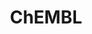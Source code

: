 ---
layout: default
bigquery: https://console.cloud.google.com/bigquery?p=patents-public-data&d=ebi_chembl&page=dataset
citation: '"The ChEMBL database in 2017." Anna Gaulton, Anne Hersey, Michał Nowotka,
  A Patrícia Bento, Jon Chambers, David Mendez, Prudence Mutowo, Francis Atkinson,
  Louisa J Bellis, Elena Cibrián-Uhalte, Mark Davies, Nathan Dedman, Anneli Karlsson,
  María Paula Magariños, John P Overington, George Papadatos, Ines Smit, Andrew R
  Leach Nucleic acids Research (2017) 45 (Database Issue), D945-D954'
contributors: European Bioinformatics Institute
cost: None
description: ChEMBL Data is a manually curated database of small molecules used in
  drug discovery, including information about existing patented drugs.
documentation: 'schema: https://www.ebi.ac.uk/chembl/db_schema


  '
last_edit: Mon, 04 Apr 2022 19:07:30 GMT
location: https://console.cloud.google.com/marketplace/product/google_patents_public_datasets/chembl
maintained_by: EMBL-EBI, an outstation of European Molecular Biology Laboratory
related_publications: '

  ChEMBL: towards direct deposition of bioassay data.


  Mendez D, Gaulton A, Bento AP, Chambers J, De Veij M, Félix E, Magariños MP, Mosquera
  JF, Mutowo P, Nowotka M, Gordillo-Marañón M, Hunter F, Junco L, Mugumbate G, Rodriguez-Lopez
  M, Atkinson F, Bosc N, Radoux CJ, Segura-Cabrera A, Hersey A, Leach AR.


  — Nucleic Acids Res. 2019; 47(D1):D930-D940. doi: 10.1093/nar/gky1075

  '
schema_fields: '[''src_compound_id'', ''sei'', ''warning_id'', ''rgid'', ''standard_flag'',
  ''activity_comment'', ''cell_name'', ''disease_efficacy'', ''research_stem'', ''last_active'',
  ''domain_description'', ''title'', ''frac_class_id'', ''cidx'', ''species_group_flag'',
  ''psa'', ''target_desc'', ''src_description'', ''l2'', ''assay_param_id'', ''l7'',
  ''num_alerts'', ''previous_company'', ''bto_id'', ''irac_code'', ''ref_id'', ''country'',
  ''standard_text_value'', ''predbind_id'', ''active_ingredient'', ''first_in_class'',
  ''applicant_full_name'', ''assay_desc'', ''volume'', ''published_units'', ''set_name'',
  ''sequence'', ''prediction_method'', ''level5'', ''major_class'', ''res_stem_id'',
  ''normal_range_min'', ''warning_class'', ''accession'', ''relationship'', ''abstract'',
  ''selectivity_comment'', ''confidence'', ''annotation'', ''sequence_md5sum'', ''activity_id'',
  ''cell_ontology_id'', ''strength'', ''parameter_value'', ''src_id'', ''acd_logp'',
  ''site_id'', ''topical'', ''issue'', ''heavy_atoms'', ''natural_product'', ''short_name'',
  ''patent_expire_date'', ''formulation_id'', ''result_flag'', ''cx_most_apka'', ''ad_type'',
  ''mol_irac_id'', ''alert_set_id'', ''indication_class'', ''domain_type'', ''component_type'',
  ''standard_inchi'', ''mc_tax_id'', ''withdrawn_flag'', ''usan_stem_id'', ''status'',
  ''pathway_key'', ''version'', ''confidence_score'', ''target_mapping'', ''product_id'',
  ''bao_format'', ''met_conversion'', ''mol_hrac_id'', ''who_name'', ''cx_logp'',
  ''ref_url'', ''enzyme_tid'', ''toid'', ''site_residues'', ''standard_inchi_key'',
  ''uberon_id'', ''mechanism_comment'', ''assay_class_id'', ''aromatic_rings'', ''num_ro5_violations'',
  ''level2_description'', ''clo_id'', ''uo_units'', ''component_id'', ''ingredient'',
  ''indref_id'', ''delist_flag'', ''ddd_admr'', ''biocomp_id'', ''value'', ''assay_type'',
  ''component_synonym'', ''standard_relation'', ''therapeutic_flag'', ''polymer_flag'',
  ''pubmed_id'', ''bei'', ''doc_type'', ''domain_name'', ''updated_by'', ''standard_value'',
  ''label'', ''authors'', ''co_stem_id'', ''cell_source_tissue'', ''level4'', ''end_position'',
  ''molregno'', ''withdrawn_year'', ''variant_id'', ''cx_most_bpka'', ''chembl_id'',
  ''alert_id'', ''assay_id'', ''go_id'', ''trade_name'', ''site_name'', ''assay_source'',
  ''mw_freebase'', ''tax_id'', ''protein_class_synonym'', ''black_box_warning'', ''atc_code'',
  ''assay_tax_id'', ''who_extra'', ''approval_date'', ''record_id'', ''canonical_smiles'',
  ''upper_value'', ''company'', ''assay_category'', ''molecular_mechanism'', ''parent_go_id'',
  ''inorganic_flag'', ''l5'', ''stem'', ''mesh_heading'', ''dosage_form'', ''assay_organism'',
  ''potential_duplicate'', ''level1_description'', ''level1'', ''acd_most_bpka'',
  ''protclasssyn_id'', ''compound_name'', ''protein_class_desc'', ''published_relation'',
  ''molecular_species'', ''path'', ''target_type'', ''curation_comment'', ''l8'',
  ''standard_type'', ''ddd_comment'', ''usan_stem'', ''source_domain_id'', ''protein_class_id'',
  ''compound_key'', ''priority'', ''standard_units'', ''aspect'', ''usan_stem_definition'',
  ''creation_date'', ''molsyn_id'', ''ddd_units'', ''met_id'', ''molecule_type'',
  ''relationship_desc'', ''entity_id'', ''assay_subcellular_fraction'', ''prodrug'',
  ''doc_id'', ''patent_use_code'', ''metref_id'', ''cell_source_organism'', ''cx_logd'',
  ''cl_lincs_id'', ''ro3_pass'', ''relationship_type'', ''tid_fixed'', ''sitecomp_id'',
  ''patent_no'', ''l3'', ''src_short_name'', ''cellosaurus_id'', ''comments'', ''dosed_ingredient'',
  ''targrel_id'', ''warning_country'', ''frac_code'', ''level3'', ''withdrawn_reason'',
  ''chebi_par_id'', ''mc_target_accession'', ''warning_year'', ''doi'', ''isoform'',
  ''parent_molregno'', ''std_act_id'', ''mw_monoisotopic'', ''targcomp_id'', ''molfile'',
  ''entity_type'', ''innovator_company'', ''activity_count'', ''max_phase_for_ind'',
  ''patent_id'', ''withdrawn_country'', ''cell_id'', ''parent_type'', ''journal'',
  ''binding_site_comment'', ''warnref_id'', ''units'', ''parenteral'', ''relation'',
  ''normal_range_max'', ''drug_substance_flag'', ''stat'', ''nda_type'', ''idx'',
  ''helm_notation'', ''updated_on'', ''db_version'', ''l6'', ''smarts'', ''smid'',
  ''job_id'', ''warning_type'', ''acd_logd'', ''mol_frac_id'', ''parent_id'', ''downgraded'',
  ''warning_description'', ''met_comment'', ''structure_type'', ''level4_description'',
  ''pchembl_value'', ''cell_description'', ''level3_description'', ''enzyme_name'',
  ''class_level'', ''qudt_units'', ''ref_type'', ''mol_atc_id'', ''hbd'', ''syn_type'',
  ''ass_cls_map_id'', ''usan_substem'', ''mesh_id'', ''drug_product_flag'', ''mechanism_of_action'',
  ''substrate_record_id'', ''name'', ''assay_cell_type'', ''hba'', ''mecref_id'',
  ''withdrawn_class'', ''parameter_type'', ''efo_term'', ''assay_tissue'', ''assay_test_type'',
  ''full_mwt'', ''log_id'', ''caloha_id'', ''prod_pat_id'', ''src_assay_id'', ''level2'',
  ''definition'', ''comp_go_id'', ''tbl'', ''cpd_str_alert_id'', ''action_type'',
  ''first_approval'', ''ap_id'', ''lle'', ''hrac_class_id'', ''chirality'', ''subgroup'',
  ''publication_number'', ''curated_by'', ''type'', ''comp_class_id'', ''related_tid'',
  ''max_phase'', ''availability_type'', ''drug_record_id'', ''direct_interaction'',
  ''mutation'', ''hrac_code'', ''domain_id'', ''usan_year'', ''active_molregno'',
  ''num_lipinski_ro5_violations'', ''description'', ''data_validity_comment'', ''acd_most_apka'',
  ''ddd_id'', ''aidx'', ''tissue_id'', ''source'', ''ddd_value'', ''bao_endpoint'',
  ''drugind_id'', ''le'', ''mc_target_type'', ''organism'', ''first_page'', ''cell_source_tax_id'',
  ''alert_name'', ''tid'', ''rtb'', ''homologue'', ''stem_class'', ''synonyms'', ''actsm_id'',
  ''year'', ''orig_description'', ''ridx'', ''bao_id'', ''standard_upper_value'',
  ''as_id'', ''start_position'', ''oc_id'', ''mc_organism'', ''assay_strain'', ''published_value'',
  ''l1'', ''db_source'', ''mc_target_name'', ''mec_id'', ''qed_weighted'', ''compd_id'',
  ''compsyn_id'', ''last_page'', ''oral'', ''efo_id'', ''pref_name'', ''submission_date'',
  ''text_value'', ''route'', ''l4'', ''class_type'', ''metabolite_record_id'', ''alogp'',
  ''pathway_id'', ''published_type'', ''hba_lipinski'', ''irac_class_id'', ''hbd_lipinski'',
  ''full_molformula'']'
shortname: chembl
tags:
- biotechnology
- health
- chemical
- bioinformatics
- medical
terms_of_use: CC BY-SA 3.0
title: ChEMBL
uuid: e232a192-965c-4ec9-904c-155b6dfe56c5
---
